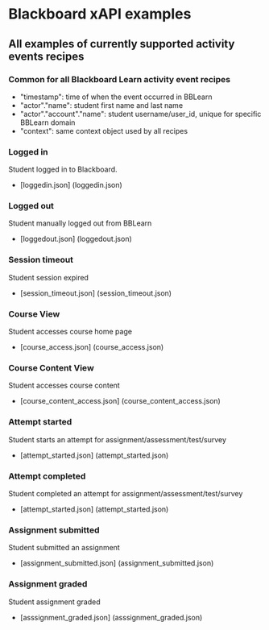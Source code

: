 # Blackboard xAPI examples

## All examples of currently supported activity events recipes

### Common for all Blackboard Learn activity event recipes

* "timestamp": time of when the event occurred in BBLearn
* "actor"."name": student first name and last name
* "actor"."account"."name": student username/user_id, unique for specific BBLearn domain
* "context": same context object used by all recipes 

### Logged in

Student logged in to Blackboard.

* [loggedin.json] (loggedin.json)

### Logged out

Student manually logged out from BBLearn

* [loggedout.json] (loggedout.json)

### Session timeout

Student session expired

* [session_timeout.json] (session_timeout.json)

### Course View

Student accesses course home page

* [course_access.json] (course_access.json)

### Course Content View

Student accesses course content

* [course_content_access.json] (course_content_access.json)

### Attempt started

Student starts an attempt for assignment/assessment/test/survey

* [attempt_started.json] (attempt_started.json)

### Attempt completed

Student completed an attempt for assignment/assessment/test/survey

* [attempt_started.json] (attempt_started.json)

### Assignment submitted

Student submitted an assignment

* [assignment_submitted.json] (assignment_submitted.json)

### Assignment graded

Student assignment graded

* [asssignment_graded.json] (asssignment_graded.json)